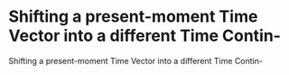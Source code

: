 # Shifting a present-moment Time Vector into a different Time Contin-

Shifting a present-moment Time Vector into a different Time Contin-